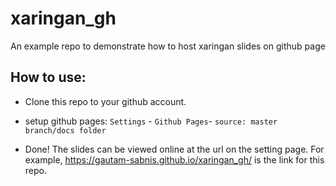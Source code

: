 # xaringan_gh

An example repo to demonstrate how to host xaringan slides on github page

## How to use:

- Clone this repo to your github account.

- setup github pages: `Settings` - `Github Pages`- `source: master branch/docs folder`

- Done! The slides can be viewed online at the url on the setting page. For example, https://gautam-sabnis.github.io/xaringan_gh/ is the link for this repo.


